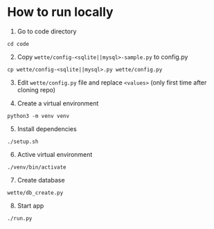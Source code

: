 # How to run locally

1) Go to code directory
```
cd code
```

2) Copy `wette/config-<sqlite||mysql>-sample.py` to config.py
```
cp wette/config-<sqlite||mysql>.py wette/config.py
```

3) Edit `wette/config.py` file and replace `<values>` (only first time after cloning repo)

4) Create a virtual environment
```
python3 -m venv venv
```

5) Install dependencies
```
./setup.sh

```

6) Active virtual environment
```
./venv/bin/activate
```

7) Create database
```
wette/db_create.py
```

8) Start app
```
./run.py
```

